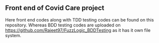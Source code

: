 ## Front end of Covid Care project

Here front end codes along with TDD testing codes can be found on this repository.
Whereas BDD testing codes are uploaded on https://github.com/Rajeet97/FuzzLogic_BDDTesting  as it has it own file system.